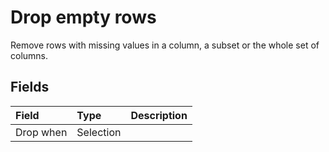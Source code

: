 # Drop empty rows
Remove rows with missing values in a column, a subset or the whole set of columns.
## Fields
| Field | Type | Description |
| :--- | :--- | :--- |
| Drop when | Selection |  |